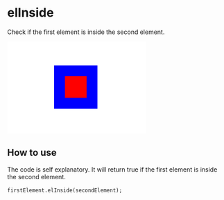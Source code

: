 elInside
===========

Check if the first element is inside the second element.

![Screenshot](https://github.com/jnbdz/elInside/raw/master/inside.png)

How to use
----------

The code is self explanatory. It will return true if the first element is inside the second element.

    firstElement.elInside(secondElement);